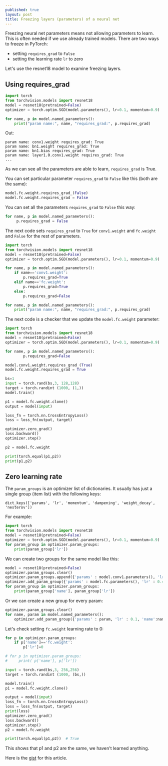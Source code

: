 ```yaml
---
published: true
layout: post
title: Freezing layers (parameters) of a neural net
---
```


Freezing neural net parameters means not allowing parameters to learn. This is often needed if we use already trained models. There are two ways to freeze in PyTorch:

* setting `requires_grad` to `False`
* setting the learning rate `lr` to zero

Let's use the resnet18 model to examine freezing layers.

## Using requires_grad

```python
import torch
from torchvision.models import resnet18
model = resnet18(pretrained=False)
optimizer = torch.optim.SGD(model.parameters(), lr=0.1, momentum=0.9)

for name, p in model.named_parameters():
    print("param name:", name, "requires_grad:", p.requires_grad)
``` 

Out:

```
param name: conv1.weight requires_grad: True
param name: bn1.weight requires_grad: True
param name: bn1.bias requires_grad: True
param name: layer1.0.conv1.weight requires_grad: True
...
```

As we can see all the parameters are able to learn, `requires_grad` is True.

You can set particular parameter `requires_grad` to `False` like this (both are the same):

```python
model.fc.weight.requires_grad_(False)
model.fc.weight.requires_grad = False
```

You can set all the parameters `requires_grad` to `False` this way:

```python
for name, p in model.named_parameters():
     p.requires_grad = False
```    

The next code sets `requires_grad` to `True` for `conv1.weight` and `fc.weight` and `False` for the rest of parameters.

```python
import torch
from torchvision.models import resnet18
model = resnet18(pretrained=False)
optimizer = torch.optim.SGD(model.parameters(), lr=0.1, momentum=0.9)

for name, p in model.named_parameters():
    if name=='conv1.weight':
        p.requires_grad=True
    elif name=='fc.weight':
        p.requires_grad=True
    else:
        p.requires_grad=False

for name, p in model.named_parameters():        
    print("param name:", name, "requires_grad:", p.requires_grad)
```

The next code is a checker that we update the `model.fc.weight` parameter:

```python
import torch
from torchvision.models import resnet18
model = resnet18(pretrained=False)
optimizer = torch.optim.SGD(model.parameters(), lr=0.1, momentum=0.9)

for name, p in model.named_parameters():
        p.requires_grad=False

model.conv1.weight.requires_grad_(True)
model.fc.weight.requires_grad = True

bs=1
input = torch.rand(bs,3, 128,128)
target = torch.randint (1000, (1,))
model.train()

p1 = model.fc.weight.clone()
output = model(input)

loss_fn = torch.nn.CrossEntropyLoss()
loss = loss_fn(output, target)

optimizer.zero_grad()
loss.backward()
optimizer.step()

p2 = model.fc.weight

print(torch.equal(p1,p2))
print(p1,p2)
```

## Zero learning rate

The `param_groups` is an optimizer list of dictionaries. It usually has just a single group (item list) with the following keys:

    dict_keys(['params', 'lr', 'momentum', 'dampening', 'weight_decay', 'nesterov'])

For example:

```python
import torch
from torchvision.models import resnet18
model = resnet18(pretrained=False)
optimizer = torch.optim.SGD(model.parameters(), lr=0.1, momentum=0.9)
for param_group in optimizer.param_groups:
    print(param_group['lr'])
```    

We can create two groups for the same model like this:

```python
model = resnet18(pretrained=False)
optimizer.param_groups.clear()
optimizer.param_groups.append({'params' : model.conv1.parameters(), 'lr' : 0.3, 'name': 'model.conv1' })
optimizer.add_param_group({'params' : model.fc.parameters(), 'lr' : 0.4, 'name': 'model.fc' })
for param_group in optimizer.param_groups:    
    print(param_group['name'], param_group['lr'])    
```

Or we can create a new group for every param:

```python
optimizer.param_groups.clear() 
for name, param in model.named_parameters():
    optimizer.add_param_group({'params' : param, 'lr' : 0.1, 'name':name})    
```

Let's check setting `fc.weight` learning rate to 0:

```python
for p in optimizer.param_groups:
    if p['name']=='fc.weight':
        p['lr']=0

# for p in optimizer.param_groups:
#     print( p['name'], p['lr'])

input = torch.rand(bs,3, 256,256)
target = torch.randint (1000, (bs,))

model.train()
p1 = model.fc.weight.clone()

output = model(input)
loss_fn = torch.nn.CrossEntropyLoss()
loss = loss_fn(output, target)
print(loss)
optimizer.zero_grad()
loss.backward()
optimizer.step()
p2 = model.fc.weight

print(torch.equal(p1,p2))  # True
```

This shows that p1 and p2 are the same, we haven't learned anything.

Here is the [gist](https://gist.github.com/dejanbatanjac/b5ed26a925c75514b8ab6d4e6a328e67) for this article.
